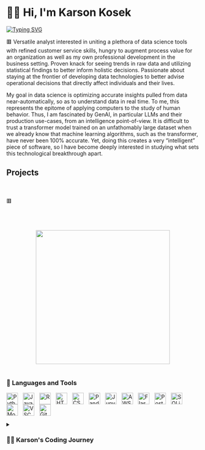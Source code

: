 # 🏋️‍♂️ Hi, I'm Karson Kosek

[![Typing SVG](https://readme-typing-svg.demolab.com?font=Fira+Code&weight=700&size=12&duration=3500&pause=3500&color=D25359&random=false&width=435&lines=Digital+Engineer+(Programmer%2FData+Scientist%2FAvid+Learner))](https://git.io/typing-svg)

🟥 Versatile analyst interested in uniting a plethora of data science tools with refined customer service skills, hungry to augment process value for an organization as well as my own professional development in the business setting. Proven knack for seeing trends in raw data and utilizing statistical findings to better inform holistic decisions. Passionate about staying at the frontier of developing data technologies to better advise operational decisions that directly affect individuals and their lives.

My goal in data science is optimizing accurate insights pulled from data near-automatically, so as to understand data in real time. To me, this represents the epitome of applying computers to the study of human behavior. Thus, I am fascinated by GenAI, in particular LLMs and their production use-cases, from an intelligence point-of-view. It is difficult to trust a transformer model trained on an unfathomably large dataset when we already know that machine learning algorithms, such as the transformer, have never been 100% accurate. Yet, doing this creates a very “intelligent” piece of software, so I have become deeply interested in studying what sets this technological breakthrough apart. 

<h2>Projects</h2>
<br></br>
🟥


<br></br>

<p align="center">
<img src="https://media.giphy.com/media/v1.Y2lkPTc5MGI3NjExOXIwZDM3enF3Nzh3cXNudTQ1anFoMnAzeTRnMmltemhydjN5dzltYyZlcD12MV9pbnRlcm5hbF9naWZfYnlfaWQmY3Q9Zw/789tnViwHBH0gQ2u7F/giphy.gif" align="center" width="350" height="350" />
</p>

#

### 🧰 Languages and Tools

<img align="left" alt="Python" width="30px" style="padding-right:10px;" src="https://cdn.jsdelivr.net/gh/devicons/devicon/icons/python/python-plain.svg" />
<img align="left" alt="JavaScript" width="30px" style="padding-right:10px;" src="https://cdn.jsdelivr.net/gh/devicons/devicon/icons/javascript/javascript-original.svg" />
<img align="left" alt="R" width="30px" style="padding-right:10px;" src="https://cdn.jsdelivr.net/gh/devicons/devicon/icons/r/r-original.svg" />
<img align="left" alt="HTML" width="30px" style="padding-right:10px;" src="https://cdn.jsdelivr.net/gh/devicons/devicon/icons/html5/html5-plain.svg" />
<img align="left" alt="CSS" width="30px" style="padding-right:10px;" src="https://cdn.jsdelivr.net/gh/devicons/devicon/icons/css3/css3-plain.svg" />
<img align="left" alt="Pandas" width="30px" style="padding-right:10px;" src="https://cdn.jsdelivr.net/gh/devicons/devicon/icons/pandas/pandas-original.svg" />
<img align="left" alt="Jupyter" width="30px" style="padding-right:10px;" src="https://cdn.jsdelivr.net/gh/devicons/devicon/icons/jupyter/jupyter-original.svg" />
<img align="left" alt="AWS" width="30px" style="padding-right:10px;" src="https://cdn.jsdelivr.net/gh/devicons/devicon/icons/amazonwebservices/amazonwebservices-original.svg" />
<img align="left" alt="Flask" width="30px" style="padding-right:10px;" src="https://cdn.jsdelivr.net/gh/devicons/devicon/icons/flask/flask-original.svg" />
<img align="left" alt="PostgreSQL" width="30px" style="padding-right:10px;" src="https://cdn.jsdelivr.net/gh/devicons/devicon/icons/postgresql/postgresql-original.svg" />
<img align="left" alt="SQLite" width="30px" style="padding-right:10px;" src="https://cdn.jsdelivr.net/gh/devicons/devicon/icons/sqlite/sqlite-original.svg" />
<img align="left" alt="MongoDB" width="30px" style="padding-right:10px;" src="https://cdn.jsdelivr.net/gh/devicons/devicon/icons/mongodb/mongodb-original.svg" />
<img align="left" alt="VSCode" width="30px" style="padding-right:10px;" src="https://cdn.jsdelivr.net/gh/devicons/devicon/icons/vscode/vscode-original.svg" />
<img align="left" alt="Git" width="30px" style="padding-right:10px;" src="https://cdn.jsdelivr.net/gh/devicons/devicon/icons/git/git-original.svg" />
<br></br>

#

<details>
 <summary><h3>👨‍💻 Karson's Coding Journey</h3></summary>
   I started my coding journey as a naive psychology student working in a research lab at the University of Tennessee in search of a passion that would be both fulfilling for me and challenging enough to sustain my interest. In college, I thought that passion was bound to be in Academia, so I devoted 3 years of my college experience to the pursuit of empirical psychology research and academic thought. In this pursuit, I self-taught myself very basic R programming logic to manipulate clinical research data and draw conclusions based on the findings. It was not until the end of my undergraduate career where I began to realize I was more passionate about the challenge data analytics itself presented rather than rigorous scientific study. Don't get me wrong, I am still very passionate about psychology as a science, but the projects I found myself looking forward to progressed towards the ones that the other students did not want to do because they involved coding and manipulation of data. I gravitated toward that challenge until I realized it was a more fulfilling pursuit for me as a whole. Thus, when I graduated from the university in May of 2023, I enrolled in the Vanderbilt University Data Analytics and Visualization Bootcamp to build a strong foundation in the languages, tools & concepts employed by professional data scientists on a regular basis. I am thrilled with this decision as I continue to progress in my digital engineering journey and look to completing the Bootcamp in March of 2024 and am beyond enthused for the professional opportunities to come!

For more professional resources, check out my [LinkedIn profile](https://www.linkedin.com/in/karson-kosek-75981128a/) or feel free to contact me directly at kkosek@alum.utk.edu!
